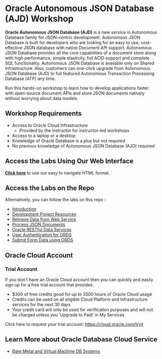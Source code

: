 # Oracle Autonomous JSON Database (AJD) Workshop

**Oracle Autonomous JSON Database (AJD)** is a new service in Autonomous Database family for JSON-centric development. Autonomous JSON Database is built for developers who are looking for an easy to use, cost-effective JSON database with native Document API support. Autonomous JSON Database provides all the core capabilities of a document store along with high performance, simple elasticity, full ACID support and complete SQL functionality. Autonomous JSON Database is available only on Shared Infrastructure. Also, customers can one-click upgrade from Autonomous JSON Database (AJD) to full featured Autonomous Transaction Processing Database (ATP) any time.

Run this hands-on workshop to learn how to develop applications faster with open-source document APIs and store JSON documents natively without worrying about data models.

## Workshop Requirements

* Access to Oracle Cloud Infrastructure
    * Provided by the instructor for instructor-led workshops
* Access to a laptop or a desktop
* Knowledge of Oracle Database is a plus but not required
* No previous knowledge of Autonomous JSON Database (AJD) required

## Access the Labs Using Our Web Interface

**[Click here](https://vltabacaru.github.io/testing/ajd-ords-2020-hol/?lab=introduction)** to use our easy to navigate HTML format.

## Access the Labs on the Repo

Alternatively, you can follow the labs on this repo :

- [Introduction](./introduction/content.md)
- [Development Project Resources](./resources/resources.md)
- [Retrieve Data from Web Service](./http-request/http-request.md)
- [Process JSON Documents](./json-data/json-data.md)
- [Oracle RESTful Data Services](./ords/ords.md)
- [User Authentication for ORDS](./authentication/authentication.md)
- [Submit Form Data using ORDS](./post/post.md)

## Oracle Cloud Account

### Trial Account

If you don't have an Oracle Cloud account then you can quickly and easily sign up for a free trial account that provides:
- $300 of free credits good for up to 3500 hours of Oracle Cloud usage
- Credits can be used on all eligible Cloud Platform and Infrastructure services for the next 30 days
- Your credit card will only be used for verification purposes and will not be charged unless you 'Upgrade to Paid' in My Services

Click here to request your trial account: https://cloud.oracle.com/tryit

## Learn More about Oracle Database Cloud Service

- [Bare Metal and Virtual Machine DB Systems](https://docs.cloud.oracle.com/en-us/iaas/Content/Database/Concepts/overview.htm)

